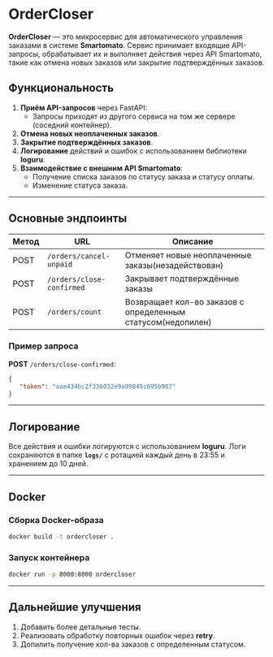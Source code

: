 # **OrderCloser**

**OrderCloser** — это микросервис для автоматического управления заказами в системе **Smartomato**. 
Сервис принимает входящие API-запросы, обрабатывает их и выполняет действия через API Smartomato, 
такие как отмена новых заказов или закрытие подтверждённых заказов.

## **Функциональность**

1. **Приём API-запросов** через FastAPI:
    - Запросы приходят из другого сервиса на том же сервере (соседний контейнер).
2. **Отмена новых неоплаченных заказов**.
3. **Закрытие подтверждённых заказов**.
4. **Логирование** действий и ошибок с использованием библиотеки **loguru**.
5. **Взаимодействие с внешним API Smartomato**:
    - Получение списка заказов по статусу заказа и статусу оплаты.
    - Изменение статуса заказа.

---

## **Основные эндпоинты**

| Метод | URL                       | Описание                                                     |
|-------|---------------------------|--------------------------------------------------------------|
| POST  | `/orders/cancel-unpaid`   | Отменяет новые неоплаченные заказы(незадействован)           |
| POST  | `/orders/close-confirmed` | Закрывает подтверждённые заказы                              |
| POST  | `/orders/count`           | Возвращает кол-во заказов с определенным статусом(недопилен) |



### **Пример запроса**

**POST** `/orders/close-confirmed`:
```json
{
   "token": "aae434bc2f336032e9a99845c695b907"
}
```

---

## **Логирование**

Все действия и ошибки логируются с использованием **loguru**. Логи сохраняются в папке **`logs/`** 
с ротацией каждый день в 23:55 и хранением до 10 дней.

---

## **Docker**

### **Сборка Docker-образа**
```bash
docker build -t ordercloser .
```

### **Запуск контейнера**
```bash
docker run -p 8000:8000 ordercloser
```

---

## **Дальнейшие улучшения**

1. Добавить более детальные тесты.
2. Реализовать обработку повторных ошибок через **retry**.
3. Допилить получение кол-ва заказов с определенным статусом.